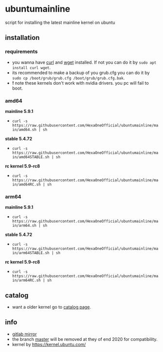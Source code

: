 # ubuntumainline
script for installing the latest mainline kernel on ubuntu 

## installation

### requirements

- you wanna have [curl](https://curl.haxx.se/) and [wget](https://www.gnu.org/software/wget/) installed. If not you can do it by `sudo apt install curl wget`.
- its recommended to make a backup of you grub.cfg you can do it by `sudo cp /boot/grub/grub.cfg /boot/grub/grub.cfg.bak`.
- **!** note these kernels don't work with nvidia drivers. you pc will fail to boot.

### amd64

**mainline 5.9.1**

- `curl -s https://raw.githubusercontent.com/HexaOneOfficial/ubuntumainline/main/amd64.sh | sh`

**stable 5.4.72**

- `curl -s https://raw.githubusercontent.com/HexaOneOfficial/ubuntumainline/main/amd64STABLE.sh | sh`

**rc kernel 5.9-rc8**

- `curl -s https://raw.githubusercontent.com/HexaOneOfficial/ubuntumainline/main/amd64RC.sh | sh`

### arm64

**mainline 5.9.1**

- `curl -s https://raw.githubusercontent.com/HexaOneOfficial/ubuntumainline/main/arm64.sh | sh`

**stable 5.4.72**

- `curl -s https://raw.githubusercontent.com/HexaOneOfficial/ubuntumainline/main/arm64STABLE.sh | sh`

**rc kernel 5.9-rc8**

- `curl -s https://raw.githubusercontent.com/HexaOneOfficial/ubuntumainline/main/arm64RC.sh | sh`

## catalog

- want a older kernel go to [catalog page](catalog/README.md).

## info

- [gitlab mirror](https://gitlab.com/HexaOneOfficial/ubuntumainline)
- the branch [master](https://github.com/HexaOneOfficial/ubuntumainline/tree/master) will be removed at they of end 2020 for compatibility.
- kernel by https://kernel.ubuntu.com/
